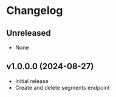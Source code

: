 # Changelog

## Unreleased

* None

## v1.0.0.0 (2024-08-27)

* Initial release
* Create and delete segments endpoint
